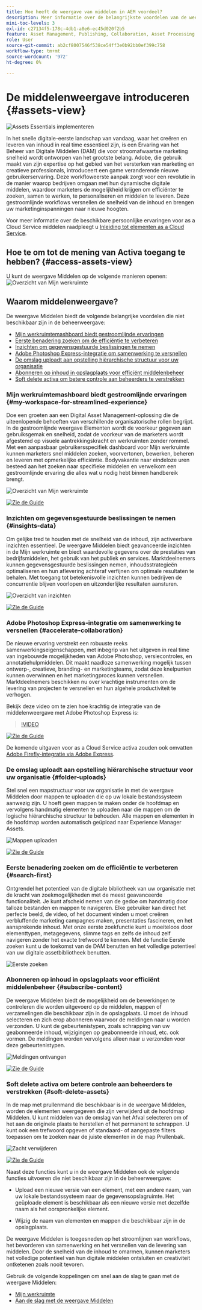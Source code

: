 ```yaml
---
title: Hoe heeft de weergave van middelen in AEM voordeel?
description: Meer informatie over de belangrijkste voordelen van de weergave Middelen vindt u in AEM. Adobe, die gebruik maakt van zijn expertise op het gebied van het versterken van marketing en creatieve professionals, introduceert een game veranderende nieuwe gebruikerservaring.
mini-toc-levels: 3
exl-id: c27134f5-178c-4db1-a8e6-ec45d020f2b5
feature: Asset Management, Publishing, Collaboration, Asset Processing
role: User
source-git-commit: ab2cf8007546f538ce54ff3e0b92bb0ef399c758
workflow-type: tm+mt
source-wordcount: '972'
ht-degree: 0%

---
```


# De middelenweergave introduceren {#assets-view}

![Assets Essentials implementeren](assets/banner-image.jpg)

In het snelle digitale-eerste landschap van vandaag, waar het creëren en leveren van inhoud in real time essentieel zijn, is een Ervaring van het Beheer van Digitale Middelen (DAM) die voor stroomafwaartse marketing snelheid wordt ontworpen van het grootste belang. Adobe, die gebruik maakt van zijn expertise op het gebied van het versterken van marketing en creatieve professionals, introduceert een game veranderende nieuwe gebruikerservaring. Deze workfloweerste aanpak zorgt voor een revolutie in de manier waarop bedrijven omgaan met hun dynamische digitale middelen, waardoor marketers de mogelijkheid krijgen om efficiënter te zoeken, samen te werken, te personaliseren en middelen te leveren. Deze gestroomlijnde workflows versnellen de snelheid van de inhoud en brengen uw marketinginspanningen naar nieuwe hoogten.

Voor meer informatie over de beschikbare persoonlijke ervaringen voor as a Cloud Service middelen raadpleegt u [Inleiding tot elementen as a Cloud Service](/help/assets/overview.md#persona-based-experiences).

## Hoe te om tot de mening van Activa toegang te hebben? {#access-assets-view}

U kunt de weergave Middelen op de volgende manieren openen:
![Overzicht van Mijn werkruimte](assets/assets-view.png)

<!--

* **Toggle in Admin view**

    * Log into [!DNL Experience Manager] using Cloud Manager.
    * Navigate to **[!UICONTROL Assets]** > **[!UICONTROL Files]**.
    * Click the profile icon on the top right corner.
    * Click **[!UICONTROL Switch View]** from the **[!UICONTROL Profile Settings]** section.
    Repeat these steps to switch back to the Admin view.

* **Product Switcher**
    * Log into [!DNL Experience Manager] and click ![Product selector](assets/waffle-icon.svg).
    * Select **[!UICONTROL Experience Manager Assets]** to access the Assets view.
    * Select **[!UICONTROL Experience Manager]** to access the Admin view.

* **Quick Links** 
    * Log into experience.adobe.com.
    * Click **[!UICONTROL Experience Manager Assets]** to access the Assets view.
    * Click **[!UICONTROL Experience Manager Assets]** to access the Assets view.

    -->

## Waarom middelenweergave?

De weergave Middelen biedt de volgende belangrijke voordelen die niet beschikbaar zijn in de beheerweergave:

* [Mijn werkruimtemashboard biedt gestroomlijnde ervaringen](#my-workspace-for-streamlined-experience)
* [Eerste benadering zoeken om de efficiëntie te verbeteren](#search-first)
* [Inzichten om gegevensgestuurde beslissingen te nemen](#insights-data)
* [Adobe Photoshop Express-integratie om samenwerking te versnellen](#accelerate-collaboration)
* [De omslag uploadt aan opstelling hiërarchische structuur voor uw organisatie](#folder-uploads)
* [Abonneren op inhoud in opslagplaats voor efficiënt middelenbeheer](#subscribe-content)
* [Soft delete activa om betere controle aan beheerders te verstrekken](#soft-delete-assets)

### Mijn werkruimtemashboard biedt gestroomlijnde ervaringen {#my-workspace-for-streamlined-experience}

Doe een groeten aan een Digital Asset Management-oplossing die de uiteenlopende behoeften van verschillende organisatorische rollen begrijpt. In de gestroomlijnde weergave Elementen wordt de voorkeur gegeven aan gebruiksgemak en snelheid, zodat de voorkeur van de marketers wordt afgestemd op visuele aantrekkingskracht en werkruimten zonder rommel. Met een aanpasbaar gebruikersspecifiek dashboard voor Mijn werkruimte kunnen marketers snel middelen zoeken, voorvertonen, bewerken, beheren en leveren met opmerkelijke efficiëntie. Bodyvakantie naar eindeloze uren besteed aan het zoeken naar specifieke middelen en verwelkom een gestroomlijnde ervaring die alles wat u nodig hebt binnen handbereik brengt.

![Overzicht van Mijn werkruimte](assets/my-workspace-demo.gif)

[![Zie de Guide](https://helpx.adobe.com/content/dam/help/en/marketing-cloud/how-to/digital-foundation/_jcr_content/main-pars/image_1250343773/see-the-guide-sm.png)](my-workspace-assets-view.md)

### Inzichten om gegevensgestuurde beslissingen te nemen {#insights-data}

Om gelijke tred te houden met de snelheid van de inhoud, zijn activeerbare inzichten essentieel. De weergave Middelen biedt geavanceerde inzichten in de Mijn werkruimte en biedt waardevolle gegevens over de prestaties van bedrijfsmiddelen, het gebruik van het publiek en services. Marktdeelnemers kunnen gegevensgestuurde beslissingen nemen, inhoudsstrategieën optimaliseren en hun aflevering achteraf verfijnen om optimale resultaten te behalen. Met toegang tot betekenisvolle inzichten kunnen bedrijven de concurrentie blijven voorlopen en uitzonderlijke resultaten aansturen.

![Overzicht van inzichten](assets/insights-overview.gif)

[![Zie de Guide](https://helpx.adobe.com/content/dam/help/en/marketing-cloud/how-to/digital-foundation/_jcr_content/main-pars/image_1250343773/see-the-guide-sm.png)](manage-reports-assets-view.md#view-live-statistics)

### Adobe Photoshop Express-integratie om samenwerking te versnellen {#accelerate-collaboration}

De nieuwe ervaring verstrekt een robuuste reeks samenwerkingseigenschappen, met inbegrip van het uitgeven in real time van ingebouwde mogelijkheden van Adobe Photoshop, versiecontroles, en annotatiehulpmiddelen. Dit maakt naadloze samenwerking mogelijk tussen ontwerp-, creatieve, branding- en marketingteams, zodat deze knelpunten kunnen overwinnen en het marketingproces kunnen versnellen. Marktdeelnemers beschikken nu over krachtige instrumenten om de levering van projecten te versnellen en hun algehele productiviteit te verhogen.

Bekijk deze video om te zien hoe krachtig de integratie van de middelenweergave met Adobe Photoshop Express is:

>[!VIDEO](https://video.tv.adobe.com/v/3420922)

[![Zie de Guide](https://helpx.adobe.com/content/dam/help/en/marketing-cloud/how-to/digital-foundation/_jcr_content/main-pars/image_1250343773/see-the-guide-sm.png)](edit-images-assets-view.md)

De komende uitgaven voor as a Cloud Service activa zouden ook omvatten [Adobe Firefly-integratie via Adobe Express](https://firefly.adobe.com/?gclid=EAIaIQobChMIlZeKuNfj_wIVeyCtBh3e5g2cEAAYASAAEgL56_D_BwE&amp;sdid=JM4FW6VL&amp;mv=search&amp;mv2=paidsearch&amp;ef_id=EAIaIQobChMIlZeKuNfj_wIVeyCtBh3e5g2cEAAYASAAEgL56_D_BwE:G:s&amp;s_kwcid=AL!3085!3!652077237594!e!g!adobe%20firefly!19870733758!148140507838).

### De omslag uploadt aan opstelling hiërarchische structuur voor uw organisatie {#folder-uploads}

Stel snel een mapstructuur voor uw organisatie in met de weergave Middelen door mappen te uploaden die op uw lokale bestandssysteem aanwezig zijn. U hoeft geen mappen te maken onder de hoofdmap en vervolgens handmatig elementen te uploaden naar die mappen om de logische hiërarchische structuur te behouden. Alle mappen en elementen in de hoofdmap worden automatisch geüpload naar Experience Manager Assets.

![Mappen uploaden](assets/folder-uploads.gif)

[![Zie de Guide](https://helpx.adobe.com/content/dam/help/en/marketing-cloud/how-to/digital-foundation/_jcr_content/main-pars/image_1250343773/see-the-guide-sm.png)](add-delete-assets-view.md)

### Eerste benadering zoeken om de efficiëntie te verbeteren {#search-first}

Ontgrendel het potentieel van de digitale bibliotheek van uw organisatie met de kracht van zoekmogelijkheden met de meest geavanceerde functionaliteit. Je kunt afscheid nemen van de gedoe om handmatig door talloze bestanden en mappen te navigeren. Elke gebruiker kan direct het perfecte beeld, de video, of het document vinden u moet creëren verbluffende marketing campagnes maken, presentaties fascineren, en het aansprekende inhoud. Met onze eerste zoekfunctie kunt u moeiteloos door elementtypen, metagegevens, slimme tags en zelfs de inhoud zelf navigeren zonder het exacte trefwoord te kennen. Met de functie Eerste zoeken kunt u de toekomst van de DAM benutten en het volledige potentieel van uw digitale assetbibliotheek benutten.

![Eerste zoeken](assets/search-first.gif)

### Abonneren op inhoud in opslagplaats voor efficiënt middelenbeheer {#subscribe-content}

De weergave Middelen biedt de mogelijkheid om de bewerkingen te controleren die worden uitgevoerd op de middelen, mappen of verzamelingen die beschikbaar zijn in de opslagplaats. U moet de inhoud selecteren en zich erop abonneren waarvoor de meldingen naar u worden verzonden. U kunt de gebeurtenistypen, zoals schrapping van uw geabonneerde inhoud, wijzigingen op geabonneerde inhoud, etc. ook vormen. De meldingen worden vervolgens alleen naar u verzonden voor deze gebeurtenistypen.

![Meldingen ontvangen](assets/notifications.gif)

[![Zie de Guide](https://helpx.adobe.com/content/dam/help/en/marketing-cloud/how-to/digital-foundation/_jcr_content/main-pars/image_1250343773/see-the-guide-sm.png)](manage-notifications-assets-view.md)

### Soft delete activa om betere controle aan beheerders te verstrekken {#soft-delete-assets}

In de map met prullenmand die beschikbaar is in de weergave Middelen, worden de elementen weergegeven die zijn verwijderd uit de hoofdmap Middelen. U kunt middelen van de omslag van het Afval selecteren om of het aan de originele plaats te herstellen of het permanent te schrappen. U kunt ook een trefwoord opgeven of standaard- of aangepaste filters toepassen om te zoeken naar de juiste elementen in de map Prullenbak.

![Zacht verwijderen](assets/soft-delete.gif)

[![Zie de Guide](https://helpx.adobe.com/content/dam/help/en/marketing-cloud/how-to/digital-foundation/_jcr_content/main-pars/image_1250343773/see-the-guide-sm.png)](navigate-assets-view.md)

Naast deze functies kunt u in de weergave Middelen ook de volgende functies uitvoeren die niet beschikbaar zijn in de beheerweergave:

* Upload een nieuwe versie van een element, met een andere naam, van uw lokale bestandssysteem naar de gegevensopslagruimte. Het geüploade element is beschikbaar als een nieuwe versie met dezelfde naam als het oorspronkelijke element.

* Wijzig de naam van elementen en mappen die beschikbaar zijn in de opslagplaats.

De weergave Middelen is toegesneden op het stroomlijnen van workflows, het bevorderen van samenwerking en het versnellen van de levering van middelen. Door de snelheid van de inhoud te omarmen, kunnen marketers het volledige potentieel van hun digitale middelen ontsluiten en creativiteit ontketenen zoals nooit tevoren.


Gebruik de volgende koppelingen om snel aan de slag te gaan met de weergave Middelen:

* [Mijn werkruimte](/help/assets/my-workspace-assets-view.md)
* [Aan de slag met de weergave Middelen](/help/assets/get-started-assets-view.md)
